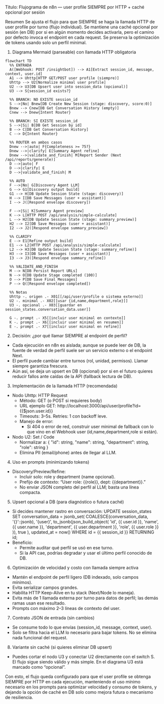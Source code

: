 Título: Flujograma de n8n — user profile SIEMPRE por HTTP + caché opcional por sesión

Resumen
Se ajusta el flujo para que SIEMPRE se haga la llamada HTTP de user profile por turno (flujo individual). Se mantiene una caché opcional por sesión (en DB) por si en algún momento decides activarla, pero el camino por defecto invoca el endpoint en cada request. Se preserva la optimización de tokens usando solo un perfil minimal.

1) Diagrama Mermaid (parseable) con llamada HTTP obligatoria

```mermaid
flowchart TD
  %% ENTRADA
  A([Webhook: POST /insightbot]) --> A1[Extract session_id, message, context, user.id]
  A1 --> Uhttp[HTTP GET/POST user profile (siempre)]
  Uhttp --> U2[Normalize minimal user profile]
  U2 --> U3[DB Upsert user into session_data (opcional)]
  U3 --> S{session_id exists?}

  %% BRANCH: NO EXISTE session_id
  S -->|No| Bnew[DB Create New Session (stage: discovery, score:0)]
  Bnew --> Cnew[DB Get Conversation History (empty)]
  Cnew --> Dnew{Intent Router}

  %% BRANCH: SI EXISTE session_id
  S -->|Si| B[DB Get Session by id]
  B --> C[DB Get Conversation History]
  C --> D{Intent Router}

  %% ROUTER en ambos casos
  Dnew -->|auto| F{Completeness >= 75?}
  Dnew -->|clarify| E[Summary Agent refine]
  Dnew -->|validate_and_finish| M[Report Sender (Next /api/reports/generate)]
  D -->|auto| F
  D -->|clarify| E
  D -->|validate_and_finish| M

  %% AUTO
  F -->|No| G[Discovery Agent LLM]
  G --> G1[Discovery output build]
  G1 --> H[DB Update Session State (stage: discovery)]
  H --> I[DB Save Messages (user + assistant)]
  I --> J([Respond envelope discovery])

  F -->|Si| K[Summary Agent preview]
  K --> L[HTTP POST /api/analysis/simple-calculate]
  L --> H2[DB Update Session State (stage: summary_preview)]
  H2 --> I2[DB Save Messages (user + assistant)]
  I2 --> J2([Respond envelope summary_preview])

  %% CLARIFY
  E --> E1[Refine output build]
  E1 --> L2[HTTP POST /api/analysis/simple-calculate]
  L2 --> H3[DB Update Session State (stage: summary_refine)]
  H3 --> I3[DB Save Messages (user + assistant)]
  I3 --> J3([Respond envelope summary_refine])

  %% VALIDATE_AND_FINISH
  M --> N[DB Persist Report URLs]
  N --> O[DB Update Stage completed (100)]
  O --> P[DB Save Final Messages]
  P --> Q([Respond envelope completed])

  %% Notas
  Uhttp -. origen .- X01[[/api/user/profile o sistema externo]]
  U2 -. minimal .- X02[[usar {id,name,department,role}]]
  U3 -. opcional .- X03[[guardar en session_states.conversation_data.user]]

  G -. prompt .- X5[[incluir user minimal en contexto]]
  K -. prompt .- X6[[incluir user minimal en resumen]]
  E -. prompt .- X7[[incluir user minimal en refine]]
```

2) Decisión: ¿por qué llamar SIEMPRE al endpoint de perfil?
- Cada ejecución en n8n es aislada; aunque se puede leer de DB, la fuente de verdad de perfil suele ser un servicio externo o el endpoint Next.
- El perfil puede cambiar entre turnos (rol, unidad, permisos). Llamar siempre garantiza frescura.
- Aún así, se deja un upsert en DB (opcional) por si en el futuro quieres reducir fallos ante caídas de la API (fallback lectura de DB).

3) Implementación de la llamada HTTP (recomendada)
- Nodo Uhttp: HTTP Request
  - Método: GET (o POST si requieres body)
  - URL ejemplo GET:
    http://localhost:3000/api/user/profile?id={{$json.user.id}}
  - Timeouts: 3–5s. Retries: 1 con backoff leve.
  - Manejo de error:
    - Si 404 o error de red, construir user minimal de fallback con lo que vino en el Webhook user (id,name,department,role si están).
- Nodo U2: Set / Code
  - Normalizar a:
    {
      "id": string,
      "name": string,
      "department": string,
      "role": string
    }
  - Elimina PII (email/phone) antes de llegar al LLM.

4) Uso en prompts (minimizando tokens)
- Discovery/Preview/Refine:
  - Incluir solo: role y department (name opcional).
  - Prefijo de contexto: “User role: {{role}}, dept: {{department}}.”
  - No enviar JSON completo del perfil al LLM; basta una línea compacta.

5) Upsert opcional a DB (para diagnóstico o futura caché)
- Si decides mantener rastro en conversación:
  UPDATE session_states
  SET conversation_data = jsonb_set(
    COALESCE(conversation_data, '{}'::jsonb),
    '{user}',
    to_jsonb(json_build_object(
      'id', {{ user.id }},
      'name', {{ user.name }},
      'department', {{ user.department }},
      'role', {{ user.role }}
    )),
    true
  ),
  updated_at = now()
  WHERE id = {{ session_id }}
  RETURNING id;
- Beneficio:
  - Permite auditar qué perfil se usó en ese turno.
  - Si la API cae, podrías degradar y usar el último perfil conocido de DB.

6) Optimización de velocidad y costo con llamada siempre activa
- Mantén el endpoint de perfil ligero (DB indexado, solo campos mínimos).
- Evita serializar campos grandes.
- Habilita HTTP Keep-Alive en tu stack (Next/Node lo maneja).
- Evita más de 1 llamada externa por turno para datos de perfil; las demás ramas usan ese resultado.
- Prompts con máximo 2–3 líneas de contexto del user.

7) Contrato JSON de entrada (sin cambios)
- Se consume todo lo que envías (session_id, message, context, user).
- Solo se filtra hacia el LLM lo necesario para bajar tokens. No se elimina nada funcional del request.

8) Variante sin caché (si quieres eliminar DB upsert)
- Puedes cortar el nodo U3 y conectar U2 directamente con el switch S. El flujo sigue siendo válido y más simple. En el diagrama U3 está marcado como “opcional”.

Con esto, el flujo queda configurado para que el user profile se obtenga SIEMPRE por HTTP en cada ejecución, manteniendo el uso mínimo necesario en los prompts para optimizar velocidad y consumo de tokens, y dejando la opción de caché en DB solo como mejora futura o mecanismo de resiliencia.

